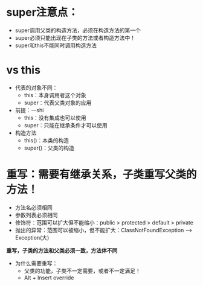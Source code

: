 # super注意点：
* super调用父类的构造方法，必须在构造方法的第一个
* super必须只能出现在子类的方法或者构造方法中！
* super和this不能同时调用构造方法

# vs this
* 代表的对象不同：
  * this：本身调用者这个对象
  * super：代表父类对象的应用
* 前提：一shi
  * this：没有集成也可以使用
  * super：只能在继承条件才可以使用
* 构造方法
  * this()：本类的构造
  * super()：父类的构造


# 重写：需要有继承关系，子类重写父类的方法！
* 方法名必须相同
* 参数列表必须相同
* 修饰符：范围可以扩大但不能缩小：public > protected > default > private
* 抛出的异常：范围可以被缩小，但不能扩大：ClassNotFoundException --> Exception(大)

**重写，子类的方法和父类必须一致，方法体不同**

* 为什么需要重写：
  * 父类的功能，子类不一定需要，或者不一定满足！
  * Alt + Insert    override